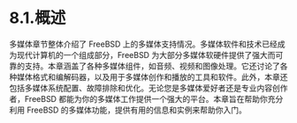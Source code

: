 # 8.1.概述

多媒体章节整体介绍了 FreeBSD 上的多媒体支持情况。多媒体软件和技术已经成为现代计算机的一个组成部分，FreeBSD 为大部分多媒体软硬件提供了强大而可靠的支持。本章涵盖了各种多媒体组件，如音频、视频和图像处理。它还讨论了各种媒体格式和编解码器，以及用于多媒体创作和播放的工具和软件。此外，本章还包括多媒体系统配置、故障排除和优化。无论您是多媒体爱好者还是专业内容创作者，FreeBSD 都能为你的多媒体工作提供一个强大的平台。本章旨在帮助你充分利用 FreeBSD 的多媒体功能，提供有用的信息和实例来帮助你入门。